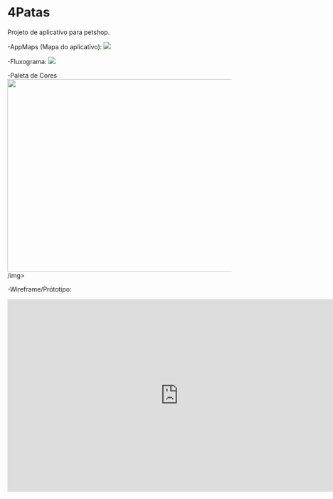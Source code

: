 # 4Patas

Projeto de aplicativo para petshop.

-AppMaps (Mapa do aplicativo):
  <img src="![Fluxograma-4Patas](https://user-images.githubusercontent.com/79460887/130531808-694ae3dc-22bd-435e-ab94-e29b2e577aca.jpg)">

-Fluxograma:
<img src="![AppMap-4Patas](https://user-images.githubusercontent.com/79460887/130531876-8c1f7713-cf1a-426f-96a5-b81518c6e10a.jpg)">


-Paleta de Cores
<img src=iframe width="768" height="432" src="https://miro.com/app/live-embed/o9J_l2krfs4=/?moveToViewport=-273,-177,925,439" frameBorder="0" scrolling="no" allowFullScreen></iframe>/img>

-Wireframe/Prótotipo:
<iframe width="768" height="432" src="https://miro.com/app/live-embed/o9J_l2wFUpc=/?moveToViewport=-1389,-705,5215,2480" frameBorder="0" scrolling="no" allowFullScreen></iframe>
